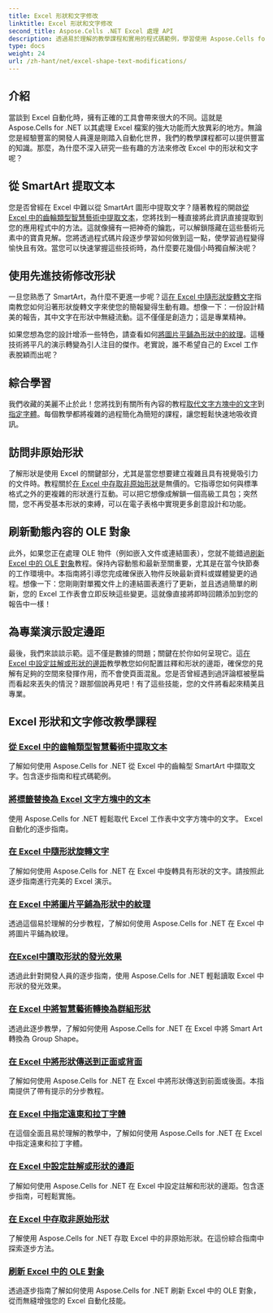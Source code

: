 ```yaml
---
title: Excel 形狀和文字修改
linktitle: Excel 形狀和文字修改
second_title: Aspose.Cells .NET Excel 處理 API
description: 透過易於理解的教學課程和實用的程式碼範例，學習使用 Aspose.Cells for .NET 操作 Excel 形狀和文字。
type: docs
weight: 24
url: /zh-hant/net/excel-shape-text-modifications/
---
```

## 介紹

當談到 Excel 自動化時，擁有正確的工具會帶來很大的不同。這就是 Aspose.Cells for .NET 以其處理 Excel 檔案的強大功能而大放異彩的地方。無論您是經驗豐富的開發人員還是剛踏入自動化世界，我們的教學課程都可以提供豐富的知識。那麼，為什麼不深入研究一些有趣的方法來修改 Excel 中的形狀和文字呢？ 

## 從 SmartArt 提取文本

您是否曾經在 Excel 中難以從 SmartArt 圖形中提取文字？隨著教程的開啟[從 Excel 中的齒輪類型智慧藝術中提取文本](./extract-text-gear-smart-art-excel/)，您將找到一種直接將此資訊直接提取到您的應用程式中的方法。這就像擁有一把神奇的鑰匙，可以解鎖隱藏在這些藝術元素中的寶貴見解。您將透過程式碼片段逐步學習如何做到這一點，使學習過程變得愉快且有效。當您可以快速掌握這些技術時，為什麼要花幾個小時獨自解決呢？ 

## 使用先進技術修改形狀

一旦您熟悉了 SmartArt，為什麼不更進一步呢？這[在 Excel 中隨形狀旋轉文字](./rotate-text-shape-excel/)指南教您如何沿著形狀旋轉文字來使您的簡報變得生動有趣。想像一下：一份設計精美的報告，其中文字在形狀中無縫流動。這不僅僅是創造力；這是專業精神。

如果您想為您的設計增添一些特色，請查看如何[將圖片平鋪為形狀中的紋理](./tile-picture-texture-shape-excel/)。這種技術將平凡的演示轉變為引人注目的傑作。老實說，誰不希望自己的 Excel 工作表脫穎而出呢？

## 綜合學習

我們收藏的美麗不止於此！您將找到有關所有內容的教程[取代文字方塊中的文字](./replace-tag-text-textbox-excel/)到[指定字體](./specify-far-east-latin-font-excel/)。每個教學都將複雜的過程簡化為簡短的課程，讓您輕鬆快速地吸收資訊。

## 訪問非原始形狀

了解形狀是使用 Excel 的關鍵部分，尤其是當您想要建立複雜且具有視覺吸引力的文件時。教程關於[在 Excel 中存取非原始形狀](./access-non-primitive-shape-excel/)是無價的。它指導您如何與標準格式之外的更複雜的形狀進行互動。可以把它想像成解鎖一個高級工具包；突然間，您不再受基本形狀的束縛，可以在電子表格中實現更多創意設計和功能。

## 刷新動態內容的 OLE 對象

此外，如果您正在處理 OLE 物件（例如嵌入文件或連結圖表），您就不能錯過[刷新 Excel 中的 OLE 對象](./refresh-ole-object-excel/)教程。保持內容動態和最新至關重要，尤其是在當今快節奏的工作環境中。本指南將引導您完成確保嵌入物件反映最新資料或媒體變更的過程。想像一下：您剛剛對單獨文件上的連結圖表進行了更新，並且透過簡單的刷新，您的 Excel 工作表會立即反映這些變更。這就像直接將即時回饋添加到您的報告中一樣！

## 為專業演示設定邊距

最後，我們來談談示範。這不僅是數據的問題；關鍵在於你如何呈現它。這[在 Excel 中設定註解或形狀的邊距](./set-margins-comment-shape-excel/)教學教您如何配置註釋和形狀的邊距，確保您的見解有足夠的空間來發揮作用，而不會使頁面混亂。您是否曾經遇到過評論框被壓扁而看起來丟失的情況？跟那個說再見吧！有了這些技能，您的文件將看起來精美且專業。

## Excel 形狀和文字修改教學課程
### [從 Excel 中的齒輪類型智慧藝術中提取文本](./extract-text-gear-smart-art-excel/)
了解如何使用 Aspose.Cells for .NET 從 Excel 中的齒輪型 SmartArt 中擷取文字。包含逐步指南和程式碼範例。
### [將標籤替換為 Excel 文字方塊中的文本](./replace-tag-text-textbox-excel/)
使用 Aspose.Cells for .NET 輕鬆取代 Excel 工作表中文字方塊中的文字。 Excel 自動化的逐步指南。
### [在 Excel 中隨形狀旋轉文字](./rotate-text-shape-excel/)
了解如何使用 Aspose.Cells for .NET 在 Excel 中旋轉具有形狀的文字。請按照此逐步指南進行完美的 Excel 演示。
### [在 Excel 中將圖片平鋪為形狀中的紋理](./tile-picture-texture-shape-excel/)
透過這個易於理解的分步教程，了解如何使用 Aspose.Cells for .NET 在 Excel 中將圖片平鋪為紋理。
### [在Excel中讀取形狀的發光效果](./read-glow-effect-shape-excel/)
透過此針對開發人員的逐步指南，使用 Aspose.Cells for .NET 輕鬆讀取 Excel 中形狀的發光效果。
### [在 Excel 中將智慧藝術轉換為群組形狀](./convert-smart-art-group-shape-excel/)
透過此逐步教學，了解如何使用 Aspose.Cells for .NET 在 Excel 中將 Smart Art 轉換為 Group Shape。
### [在 Excel 中將形狀傳送到正面或背面](./send-shape-front-back-excel/)
了解如何使用 Aspose.Cells for .NET 在 Excel 中將形狀傳送到前面或後面。本指南提供了帶有提示的分步教程。
### [在 Excel 中指定遠東和拉丁字體](./specify-far-east-latin-font-excel/)
在這個全面且易於理解的教學中，了解如何使用 Aspose.Cells for .NET 在 Excel 中指定遠東和拉丁字體。
### [在 Excel 中設定註解或形狀的邊距](./set-margins-comment-shape-excel/)
了解如何使用 Aspose.Cells for .NET 在 Excel 中設定註解和形狀的邊距。包含逐步指南，可輕鬆實施。
### [在 Excel 中存取非原始形狀](./access-non-primitive-shape-excel/)
了解使用 Aspose.Cells for .NET 存取 Excel 中的非原始形狀。在這份綜合指南中探索逐步方法。
### [刷新 Excel 中的 OLE 對象](./refresh-ole-object-excel/)
透過逐步指南了解如何使用 Aspose.Cells for .NET 刷新 Excel 中的 OLE 對象，從而無縫增強您的 Excel 自動化技能。
